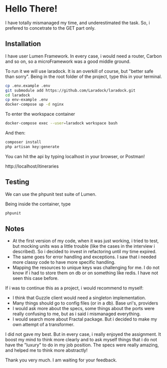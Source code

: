 # Hello There!

I have totally mismanaged my time, and underestimated the task. So, i prefered to concetrate to the GET part only.

## Installation

I have user Lumen Framework. In every case, i would need a router, Carbon and so on, so a microFramework was a good middle ground.

To run it we will use laradock. It is an overkill of course, but "better safe than sorry". 
Being in the root folder of the project, type this in your terminal. 



```bash
cp .env.example .env
git submodule add https://github.com/Laradock/laradock.git
cd laradock
cp env-example .env
docker-compose up -d nginx
```

To enter the workspace container 
```bash
docker-compose exec --user=laradock workspace bash
```

And then:
```bash
composer install
php artisan key:generate
```



You can hit the api by typing localhost in your browser, or Postman!

http://localhost/itineraries


## Testing

We can use the phpunit test suite of Lumen. 

Being inside the container, type

```bash
phpunit
```





## Notes

- At the first version of my code, when it was just working, i tried to test, but mocking units was a little trouble (like the cases in the interview i described). So i decided to invest in refactoring until my time expired. 
- The same goes for error handling and exceptions. I saw that i needed more classy code to have more specific handling.
- Mapping the resources to unique keys was challenging for me. I do not know if i had to store them on db or on something like redis. I have not seen this case before. 

If i was to continue this as a project, i would recommend to myself:

- I think that Guzzle client would need a singleton implementation. 
- Many things should go to config files (or in a db). Base uri's, providers
- I would ask more about the specs, some things about the ports were really confusing to me, but as i said i mismanaged everything. 
 - I would search more about Fractal package. But i decided to make my own attempt of a transformer. 


I did not gave my best. But in every case, i really enjoyed the assignment. It boost my mind to think more clearly and to ask myself things that i do not have the "luxury" to do in my job position. The specs were really amazing, and helped me to think more abstractly!

Thank you very much. 
I am waiting for your feedback. 
